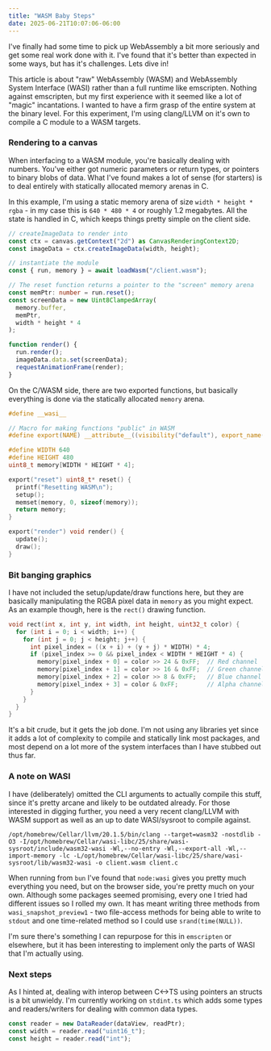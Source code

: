 ```yaml
---
title: "WASM Baby Steps"
date: 2025-06-21T10:07:06-06:00
---
```


I've finally had some time to pick up WebAssembly a bit more seriously and get some real work done with it. I've found that it's better than expected in some ways, but has it's challenges. Lets dive in!

This article is about "raw" WebAssembly (WASM) and WebAssembly System Interface (WASI) rather than a full runtime like emscripten. Nothing against emscripten, but my first experience with it seemed like a lot of "magic" incantations. I wanted to have a firm grasp of the entire system at the binary level. For this experiment, I'm using clang/LLVM on it's own to compile a C module to a WASM targets.

### Rendering to a canvas

When interfacing to a WASM module, you're basically dealing with numbers. You've either got numeric parameters or return types, or pointers to binary blobs of data. What I've found makes a lot of sense (for starters) is to deal entirely with statically allocated memory arenas in C.

In this example, I'm using a static memory arena of size `width * height * rgba` - in my case this is `640 * 480 * 4` or roughly 1.2 megabytes. All the state is handled in C, which keeps things pretty simple on the client side.

```ts
// createImageData to render into
const ctx = canvas.getContext("2d") as CanvasRenderingContext2D;
const imageData = ctx.createImageData(width, height);

// instantiate the module
const { run, memory } = await loadWasm("/client.wasm");

// The reset function returns a pointer to the "screen" memory arena
const memPtr: number = run.reset();
const screenData = new Uint8ClampedArray(
  memory.buffer,
  memPtr,
  width * height * 4
);

function render() {
  run.render();
  imageData.data.set(screenData);
  requestAnimationFrame(render);
}
```

On the C/WASM side, there are two exported functions, but basically everything is done via the statically allocated `memory` arena.

```c
#define __wasi__

// Macro for making functions "public" in WASM
#define export(NAME) __attribute__((visibility("default"), export_name(NAME)))

#define WIDTH 640
#define HEIGHT 480
uint8_t memory[WIDTH * HEIGHT * 4];

export("reset") uint8_t* reset() {
  printf("Resetting WASM\n");
  setup();
  memset(memory, 0, sizeof(memory));
  return memory;
}

export("render") void render() {
  update();
  draw();
}
```

### Bit banging graphics

I have not included the setup/update/draw functions here, but they are basically manipulating the RGBA pixel data in `memory` as you might expect. As an example though, here is the `rect()` drawing function.

```c
void rect(int x, int y, int width, int height, uint32_t color) {
  for (int i = 0; i < width; i++) {
    for (int j = 0; j < height; j++) {
      int pixel_index = ((x + i) + (y + j) * WIDTH) * 4;
      if (pixel_index >= 0 && pixel_index < WIDTH * HEIGHT * 4) {
        memory[pixel_index + 0] = color >> 24 & 0xFF;  // Red channel
        memory[pixel_index + 1] = color >> 16 & 0xFF;  // Green channel
        memory[pixel_index + 2] = color >> 8 & 0xFF;   // Blue channel
        memory[pixel_index + 3] = color & 0xFF;        // Alpha channel
      }
    }
  }
}
```

It's a bit crude, but it gets the job done. I'm not using any libraries yet since it adds a lot of complexity to compile and statically link most packages, and most depend on a lot more of the system interfaces than I have stubbed out thus far.

### A note on WASI

I have (deliberately) omitted the CLI arguments to actually compile this stuff, since it's pretty arcane and likely to be outdated already. For those interested in digging further, you need a very recent clang/LLVM with WASM support as well as an up to date WASI/sysroot to compile against.

```
/opt/homebrew/Cellar/llvm/20.1.5/bin/clang --target=wasm32 -nostdlib -O3 -I/opt/homebrew/Cellar/wasi-libc/25/share/wasi-sysroot/include/wasm32-wasi -Wl,--no-entry -Wl,--export-all -Wl,--import-memory -lc -L/opt/homebrew/Cellar/wasi-libc/25/share/wasi-sysroot/lib/wasm32-wasi -o client.wasm client.c
```

When running from `bun` I've found that `node:wasi` gives you pretty much everything you need, but on the browser side, you're pretty much on your own. Although some packages seemed promising, every one I tried had different issues so I rolled my own. It has meant writing three methods from `wasi_snapshot_preview1` - two file-access methods for being able to write to `stdout` and one time-related method so I could use `srand(time(NULL))`.

I'm sure there's something I can repurpose for this in `emscripten` or elsewhere, but it has been interesting to implement only the parts of WASI that I'm actually using.

### Next steps

As I hinted at, dealing with interop between C<->TS using pointers an structs is a bit unwieldy. I'm currently working on `stdint.ts` which adds some types and readers/writers for dealing with common data types.

```ts
const reader = new DataReader(dataView, readPtr);
const width = reader.read("uint16_t");
const height = reader.read("int");
```
